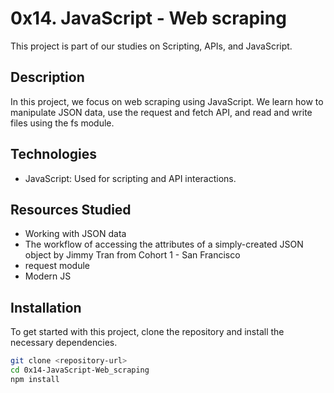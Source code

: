 # 0x14. JavaScript - Web scraping

This project is part of our studies on Scripting, APIs, and JavaScript.

## Description

In this project, we focus on web scraping using JavaScript. We learn how to manipulate JSON data, use the request and fetch API, and read and write files using the fs module.

## Technologies

- JavaScript: Used for scripting and API interactions.

## Resources Studied

- Working with JSON data
- The workflow of accessing the attributes of a simply-created JSON object by Jimmy Tran from Cohort 1 - San Francisco
- request module
- Modern JS

## Installation

To get started with this project, clone the repository and install the necessary dependencies.

```bash
git clone <repository-url>
cd 0x14-JavaScript-Web_scraping
npm install
